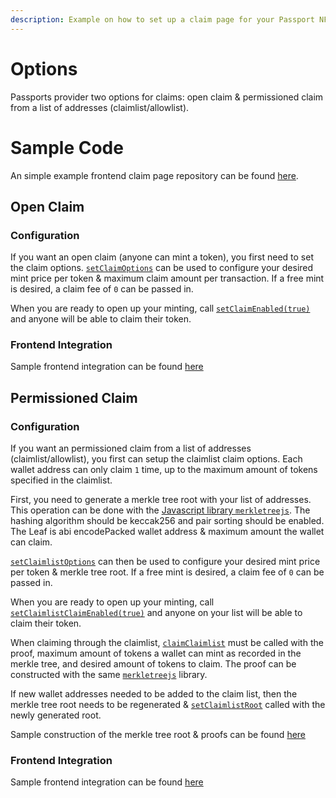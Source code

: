 ```yaml
---
description: Example on how to set up a claim page for your Passport NFTs
---
```


# Options

Passports provider two options for claims: open claim & permissioned claim from a list of addresses (claimlist/allowlist).

# Sample Code

An simple example frontend claim page repository can be found [here](https://github.com/passage-protocol/example-claim-page).

## Open Claim

### Configuration

If you want an open claim (anyone can mint a token), you first need to set the claim options. [`setClaimOptions`](../contracts/Passport/v1.md#setClaimOptions) can be used to configure your desired mint price per token & maximum claim amount per transaction. If a free mint is desired, a claim fee of `0` can be passed in.

When you are ready to open up your minting, call [`setClaimEnabled(true)`](../contracts/Passport/v1.md#setClaimEnabled) and anyone will be able to claim their token.

### Frontend Integration

Sample frontend integration can be found [here](https://github.com/passage-protocol/example-claim-page/blob/master/src/components/Claim.tsx)

## Permissioned Claim

### Configuration

If you want an permissioned claim from a list of addresses (claimlist/allowlist), you first can setup the claimlist claim options. Each wallet address can only claim `1` time, up to the maximum amount of tokens specified in the claimlist.

First, you need to generate a merkle tree root with your list of addresses. This operation can be done with the [Javascript library `merkletreejs`](https://github.com/miguelmota/merkletreejs). The hashing algorithm should be keccak256 and pair sorting should be enabled. The Leaf is abi encodePacked wallet address & maximum amount the wallet can claim.

[`setClaimlistOptions`](../contracts/Passport/v1.md#setClaimlistOptions) can then be used to configure your desired mint price per token & merkle tree root. If a free mint is desired, a claim fee of `0` can be passed in.

When you are ready to open up your minting, call [`setClaimlistClaimEnabled(true)`](../contracts/Passport/v1.md#setClaimlistClaimEnabled) and anyone on your list will be able to claim their token.

When claiming through the claimlist, [`claimClaimlist`](../contracts/Passport/v1.md#claimClaimlist) must be called with the proof, maximum amount of tokens a wallet can mint as recorded in the merkle tree, and desired amount of tokens to claim. The proof can be constructed with the same [`merkletreejs`](https://github.com/miguelmota/merkletreejs) library.

If new wallet addresses needed to be added to the claim list, then the merkle tree root needs to be regenerated & [`setClaimlistRoot`](../contracts/Passport/v1.md#setClaimlistRoot) called with the newly generated root.

Sample construction of the merkle tree root & proofs can be found [here](https://github.com/passage-protocol/example-claim-page/blob/master/src/utils/merkleTree.tsx)

### Frontend Integration

Sample frontend integration can be found [here](https://github.com/passage-protocol/example-claim-page/blob/master/src/components/Claimlist.tsx)
